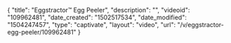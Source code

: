 {
    "title": "Eggstractor&trade; Egg Peeler",
    "description": "",
    "videoid": "109962481",
    "date_created": "1502517534",
    "date_modified": "1504247457",
    "type": "captivate",
    "layout": "video",
    "url": "\/v\/eggstractor-egg-peeler\/109962481"
}